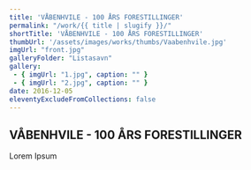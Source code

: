 ```yaml
---
title: 'VÅBENHVILE - 100 ÅRS FORESTILLINGER'
permalink: "/work/{{ title | slugify }}/"
shortTitle: 'VÅBENHVILE - 100 ÅRS FORESTILLINGER'
thumbUrl: '/assets/images/works/thumbs/Vaabenhvile.jpg'
imgUrl: "front.jpg"
galleryFolder: "Listasavn"
gallery:
 - { imgUrl: "1.jpg", caption: "" }
 - { imgUrl: "2.jpg", caption: "" }
date: 2016-12-05
eleventyExcludeFromCollections: false
---
```



<div class="Grid Grid--gutters Grid--full large-Grid--fit">
  <div class="Grid-cell">
    <div class='headerGroup'>
      <h2>VÅBENHVILE - 100 ÅRS FORESTILLINGER</h2>
      <p>Lorem Ipsum</p>
    </div>
  </div>
</div>